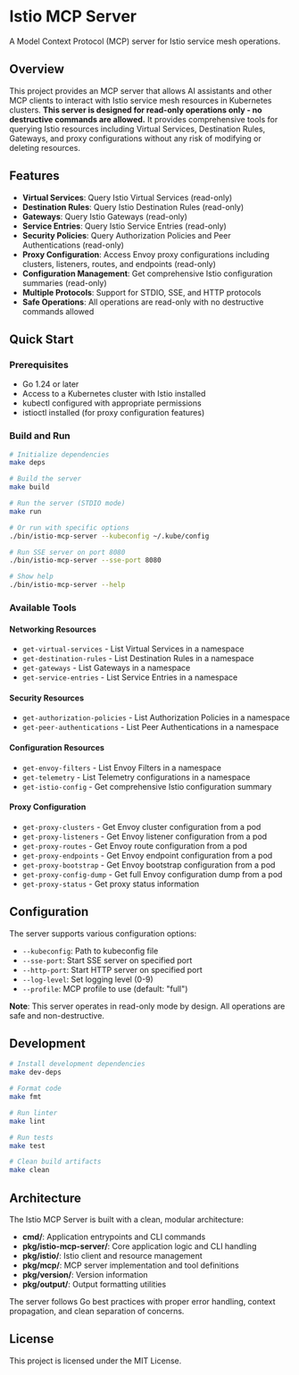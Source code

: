 # Istio MCP Server

A Model Context Protocol (MCP) server for Istio service mesh operations.

## Overview

This project provides an MCP server that allows AI assistants and other MCP clients to interact with Istio service mesh resources in Kubernetes clusters. **This server is designed for read-only operations only - no destructive commands are allowed.** It provides comprehensive tools for querying Istio resources including Virtual Services, Destination Rules, Gateways, and proxy configurations without any risk of modifying or deleting resources.

## Features

- **Virtual Services**: Query Istio Virtual Services (read-only)
- **Destination Rules**: Query Istio Destination Rules (read-only)
- **Gateways**: Query Istio Gateways (read-only)
- **Service Entries**: Query Istio Service Entries (read-only)
- **Security Policies**: Query Authorization Policies and Peer Authentications (read-only)
- **Proxy Configuration**: Access Envoy proxy configurations including clusters, listeners, routes, and endpoints (read-only)
- **Configuration Management**: Get comprehensive Istio configuration summaries (read-only)
- **Multiple Protocols**: Support for STDIO, SSE, and HTTP protocols
- **Safe Operations**: All operations are read-only with no destructive commands allowed

## Quick Start

### Prerequisites

- Go 1.24 or later
- Access to a Kubernetes cluster with Istio installed
- kubectl configured with appropriate permissions
- istioctl installed (for proxy configuration features)

### Build and Run

```bash
# Initialize dependencies
make deps

# Build the server
make build

# Run the server (STDIO mode)
make run

# Or run with specific options
./bin/istio-mcp-server --kubeconfig ~/.kube/config

# Run SSE server on port 8080
./bin/istio-mcp-server --sse-port 8080

# Show help
./bin/istio-mcp-server --help
```

### Available Tools

#### Networking Resources
- `get-virtual-services` - List Virtual Services in a namespace
- `get-destination-rules` - List Destination Rules in a namespace  
- `get-gateways` - List Gateways in a namespace
- `get-service-entries` - List Service Entries in a namespace

#### Security Resources
- `get-authorization-policies` - List Authorization Policies in a namespace
- `get-peer-authentications` - List Peer Authentications in a namespace

#### Configuration Resources
- `get-envoy-filters` - List Envoy Filters in a namespace
- `get-telemetry` - List Telemetry configurations in a namespace
- `get-istio-config` - Get comprehensive Istio configuration summary

#### Proxy Configuration
- `get-proxy-clusters` - Get Envoy cluster configuration from a pod
- `get-proxy-listeners` - Get Envoy listener configuration from a pod
- `get-proxy-routes` - Get Envoy route configuration from a pod
- `get-proxy-endpoints` - Get Envoy endpoint configuration from a pod
- `get-proxy-bootstrap` - Get Envoy bootstrap configuration from a pod
- `get-proxy-config-dump` - Get full Envoy configuration dump from a pod
- `get-proxy-status` - Get proxy status information

## Configuration

The server supports various configuration options:

- `--kubeconfig`: Path to kubeconfig file
- `--sse-port`: Start SSE server on specified port
- `--http-port`: Start HTTP server on specified port
- `--log-level`: Set logging level (0-9)
- `--profile`: MCP profile to use (default: "full")

**Note**: This server operates in read-only mode by design. All operations are safe and non-destructive.

## Development

```bash
# Install development dependencies
make dev-deps

# Format code
make fmt

# Run linter
make lint

# Run tests
make test

# Clean build artifacts
make clean
```

## Architecture

The Istio MCP Server is built with a clean, modular architecture:

- **cmd/**: Application entrypoints and CLI commands
- **pkg/istio-mcp-server/**: Core application logic and CLI handling
- **pkg/istio/**: Istio client and resource management
- **pkg/mcp/**: MCP server implementation and tool definitions
- **pkg/version/**: Version information
- **pkg/output/**: Output formatting utilities

The server follows Go best practices with proper error handling, context propagation, and clean separation of concerns.

## License

This project is licensed under the MIT License.

